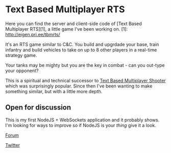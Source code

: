 Text Based Multiplayer RTS
======

Here you can find the server and client-side code of [Text Based Multiplayer RTS][1], a little game I've been working on.
[1]: http://eigen.pri.ee/tbmrts/

It's an RTS game similar to C&C. You build and upgrdade your base, train infantry and build vehicles to take on
up to 8 other players in a real-time strategy game.

Your tanks may be mighty but you are the key in combat - can you out-type your opponent?


This is a spiritual and technical successor to [Text Based Multiplayer Shooter][2] which was surprisingly popular. Since
then I've been wanting to make something similar, but with a little more depth.

[2]: http://eigen.pri.ee/shooter/



Open for discussion
-------------------

This is my first NodeJS + WebSockets application and it probably shows. I'm looking for ways to improve so if NodeJS is your *thing* give it a look.



[Forum][forum_link]

[Twitter][twitter_link]

[forum_link]: http://eigen.pri.ee/forum/viewforum.php?f=11
[twitter_link]: https://twitter.com/EigenLenk
